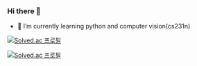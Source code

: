 ### Hi there 👋
- 🔭 I’m currently learning python and computer vision(cs231n)



[![Solved.ac
프로필](http://mazassumnida.wtf/api/v2/generate_badge?boj=noah0015)](https://solved.ac/noah0015)

[![Solved.ac
프로필](http://mazassumnida.wtf/api/mini/generate_badge?boj=noah0015)](https://solved.ac/noah0015)


<!--
**NoahYn/NoahYn** is a ✨ _special_ ✨ repository because its `README.md` (this file) appears on your GitHub profile.

Here are some ideas to get you started:

- 🔭 I’m currently working on ...
- 🌱 I’m currently learning ...
- 👯 I’m looking to collaborate on ...
- 🤔 I’m looking for help with ...
- 💬 Ask me about ...
- 📫 How to reach me: ...
- 😄 Pronouns: ...
- ⚡ Fun fact: ...
-->
